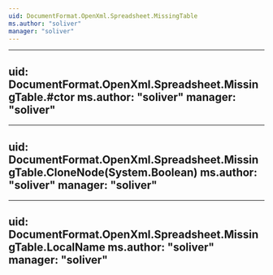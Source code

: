 ```yaml
---
uid: DocumentFormat.OpenXml.Spreadsheet.MissingTable
ms.author: "soliver"
manager: "soliver"
---
```


---
uid: DocumentFormat.OpenXml.Spreadsheet.MissingTable.#ctor
ms.author: "soliver"
manager: "soliver"
---

---
uid: DocumentFormat.OpenXml.Spreadsheet.MissingTable.CloneNode(System.Boolean)
ms.author: "soliver"
manager: "soliver"
---

---
uid: DocumentFormat.OpenXml.Spreadsheet.MissingTable.LocalName
ms.author: "soliver"
manager: "soliver"
---
